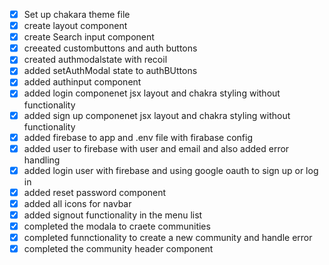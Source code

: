  - [x] Set up chakara theme file
 - [x] create layout component
 - [x] create Search input component
 - [x] creeated custombuttons and auth buttons
 - [x] created authmodalstate with recoil
 - [x] added setAuthModal state to authBUttons
 - [x] added authinput component
 - [x] added login componenet jsx layout and chakra styling without functionality
 - [x] added sign up componenet jsx layout and chakra styling without functionality
 - [x] added firebase to app and .env file with firabase config
 - [x] added user to firebase with user and email and also added error handling
 - [x] added login user with firebase and using google oauth to sign up or log in
 - [x] added reset password component
 - [x] added all icons for navbar
 - [x] added signout functionality in the menu list 
 - [x] completed the modala to craete communities
 - [x] completed funnctionality to create a new community and handle error
 - [x] completed the community header component